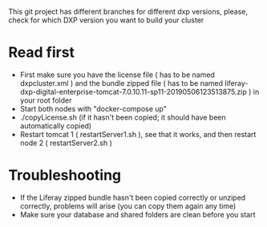 This git project has different branches for different dxp versions, please, check for which DXP version you want to build your cluster


# Read first

- First make sure you have the license file ( has to be named dxpcluster.xml ) and the bundle zipped file ( has to be named liferay-dxp-digital-enterprise-tomcat-7.0.10.11-sp11-20190506123513875.zip ) in your root folder
- Start both nodes with "docker-compose up"
- ./copyLicense.sh (if it hasn't been copied; it should have been automatically copied)
- Restart tomcat 1 ( restartServer1.sh ), see that it works, and then restart node 2 ( restartServer2.sh )





# Troubleshooting

- If the Liferay zipped bundle hasn't been copied correctly or unziped correctly, problems will arise (you can copy them again any time)
- Make sure your database and shared folders are clean before you start

